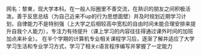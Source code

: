 网名：黎東，现大学本科。在一般人际圈里不善交流，在熟识的朋友之间积极活泼。善于反思总结（为自己近来不up的行为思想面壁）并及时规划近期学习计划，自律能力不是特别强（上大学之后相较高中宽松的自由时间未能合理安排来提升自我个人能力），专注力有待提升（课上学习的内容往往得通过课外时间的加班加点来补全）。
在半个学期的计算机专业相关课程学习后，逐渐了解并适应了大学学习生活和专业学习方式，学习了相关c语言程序编写并掌握了一定能力
